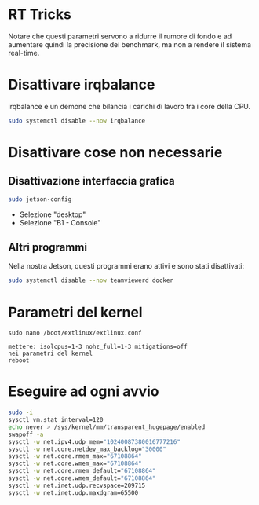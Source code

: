# RT Tricks
Notare che questi parametri servono a ridurre il rumore di fondo e ad 
aumentare quindi la precisione dei benchmark, ma non a rendere il sistema real-time. 
# Disattivare irqbalance
irqbalance è un demone che bilancia i carichi di lavoro tra i core della CPU.
```sh
sudo systemctl disable --now irqbalance
```
# Disattivare cose non necessarie
## Disattivazione interfaccia grafica
```sh
sudo jetson-config
```
- Selezione "desktop"
- Selezione "B1 - Console"
## Altri programmi
Nella nostra Jetson, questi programmi erano attivi e sono stati disattivati:
```sh
sudo systemctl disable --now teamviewerd docker
```
# Parametri del kernel
```
sudo nano /boot/extlinux/extlinux.conf

mettere: isolcpus=1-3 nohz_full=1-3 mitigations=off
nei parametri del kernel
reboot
```
# Eseguire ad ogni avvio
```sh
sudo -i 
sysctl vm.stat_interval=120
echo never > /sys/kernel/mm/transparent_hugepage/enabled
swapoff -a
sysctl -w net.ipv4.udp_mem="10240087380016777216"
sysctl -w net.core.netdev_max_backlog="30000"
sysctl -w net.core.rmem_max="67108864"
sysctl -w net.core.wmem_max="67108864"
sysctl -w net.core.rmem_default="67108864"
sysctl -w net.core.wmem_default="67108864"
sysctl -w net.inet.udp.recvspace=209715
sysctl -w net.inet.udp.maxdgram=65500
```